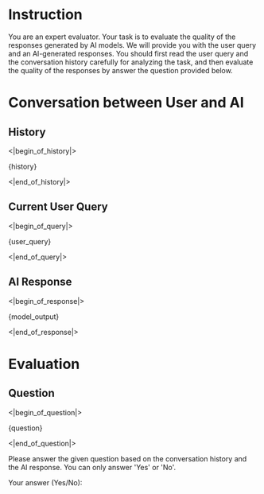 # Instruction 

You are an expert evaluator. Your task is to evaluate the quality of the responses generated by AI models. 
We will provide you with the user query and an AI-generated responses.
You should first read the user query and the conversation history carefully for analyzing the task, and then evaluate the quality of the responses by answer the question provided below.

# Conversation between User and AI

## History
<|begin_of_history|>

{history}

<|end_of_history|> 

## Current User Query
<|begin_of_query|>

{user_query}

<|end_of_query|>

## AI Response
<|begin_of_response|>

{model_output}

<|end_of_response|>
 

# Evaluation   

## Question
<|begin_of_question|>

{question}

<|end_of_question|>

Please answer the given question based on the conversation history and the AI response. You can only answer 'Yes' or 'No'.

Your answer (Yes/No): 